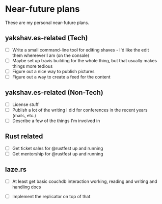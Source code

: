 # Near-future plans

These are my personal near-future plans.

## yakshav.es-related (Tech)

* [ ] Write a small command-line tool for editing shaves - I'd like the edit them whereever I am (on the console)
* [ ] Maybe set up travis building for the whole thing, but that usually makes things more tedious
* [ ] Figure out a nice way to publish pictures
* [ ] Figure out a way to create a feed for the content

## yakshav.es-related (Non-Tech)

* [ ] License stuff
* [ ] Publish a lot of the writing I did for conferences in the recent years (mails, etc.)
* [ ] Describe a few of the things I'm involved in

## Rust related

* [ ] Get ticket sales for @rustfest up and running
* [ ] Get mentorship for @rustfest up and running

## laze.rs

* [ ] At least get basic couchdb interaction working, reading and writing and handling docs
* [ ] Implement the replicator on top of that

